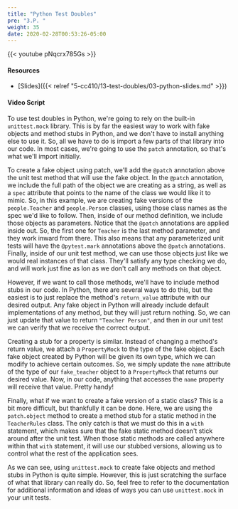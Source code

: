 ```yaml
---
title: "Python Test Doubles"
pre: "3.P. "
weight: 35
date: 2020-02-28T00:53:26-05:00
---
```


{{< youtube pNqcrx785Gs >}}

#### Resources

* [Slides]({{< relref "5-cc410/13-test-doubles/03-python-slides.md" >}})

#### Video Script

To use test doubles in Python, we're going to rely on the built-in `unittest.mock` library. This is by far the easiest way to work with fake objects and method stubs in Python, and we don't have to install anything else to use it. So, all we have to do is import a few parts of that library into our code. In most cases, we're going to use the `patch` annotation, so that's what we'll import initially.

To create a fake object using patch, we'll add the `@patch` annotation above the unit test method that will use the fake object. In the `@patch` annotation, we include the full path of the object we are creating as a string, as well as a `spec` attribute that points to the name of the class we would like it to mimic. So, in this example, we are creating fake versions of the `people.Teacher` and `people.Person` classes, using those class names as the spec we'd like to follow. Then, inside of our method definition, we include those objects as parameters. Notice that the `@patch` annotations are applied inside out. So, the first one for `Teacher` is the last method parameter, and they work inward from there. This also means that any parameterized unit tests will have the `@pytest.mark` annotations above the `@patch` annotations. Finally, inside of our unit test method, we can use those objects just like we would real instances of that class. They'll satisfy any type checking we do, and will work just fine as lon as we don't call any methods on that object. 

However, if we want to call those methods, we'll have to include method stubs in our code. In Python, there are several ways to do this, but the easiest is to just replace the method's `return_value` attribute with our desired output. Any fake object in Python will already include default implementations of any method, but they will just return nothing. So, we can just update that value to return `"Teacher Person"`, and then in our unit test we can verify that we receive the correct output.

Creating a stub for a property is similar. Instead of changing a method's return value, we attach a `PropertyMock` to the type of the fake object. Each fake object created by Python will be given its own type, which we can modify to achieve certain outcomes. So, we simply update the `name` attribute of the type of our `fake_teacher` object to a `PropertyMock` that returns our desired value. Now, in our code, anything that accesses the `name` property will receive that value. Pretty handy!

Finally, what if we want to create a fake version of a static class? This is a bit more difficult, but thankfully it can be done. Here, we are using the `patch.object` method to create a method stub for a static method in the `TeacherRules` class. The only catch is that we must do this in a `with` statement, which makes sure that the fake static method doesn't stick around after the unit test. When those static methods are called anywhere within that `with` statement, it will use our stubbed versions, allowing us to control what the rest of the application sees.

As we can see, using `unittest.mock` to create fake objects and method stubs in Python is quite simple. However, this is just scratching the surface of what that library can really do. So, feel free to refer to the documentation for additional information and ideas of ways you can use `unittest.mock` in your unit tests. 
